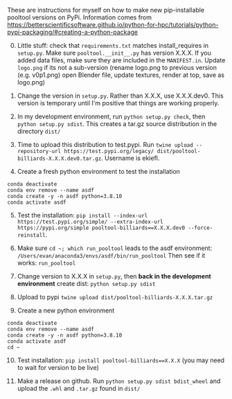 These are instructions for myself on how to make new pip-installable pooltool versions on PyPi.
Information comes from
https://betterscientificsoftware.github.io/python-for-hpc/tutorials/python-pypi-packaging/#creating-a-python-package

0. Little stuff: check that `requirements.txt` matches install_requires in `setup.py`. Make sure `pooltool.__init__.py` has version X.X.X. If you added data files, make sure they are included in the `MANIFEST.in`. Update `logo.png` if its not a sub-version (rename logo.png to previous version (e.g. v0p1.png) open Blender file, update textures, render at top, save as logo.png)

1. Change the version in `setup.py`. Rather than X.X.X, use X.X.X.dev0. This
   version is temporary until I'm positive that things are working properly.

2. In my development environment, run `python setup.py check`, then `python setup.py sdist`. This creates a tar.gz source distribution in the directory `dist/`

3. Time to upload this distribution to test.pypi. Run `twine upload --repository-url https://test.pypi.org/legacy/ dist/pooltool-billiards-X.X.X.dev0.tar.gz`. Username is ekiefl.

4. Create a fresh python environment to test the installation

```
conda deactivate
conda env remove --name asdf
conda create -y -n asdf python=3.8.10
conda activate asdf
```

5. Test the installation:
   `pip install --index-url https://test.pypi.org/simple/ --extra-index-url https://pypi.org/simple pooltool-billiards==X.X.X.dev0 --force-reinstall`.

6. Make sure `cd ~; which run_pooltool` leads to the asdf environment: `/Users/evan/anaconda3/envs/asdf/bin/run_pooltool`
   Then see if it works: `run_pooltool`

7. Change version to X.X.X in `setup.py`, then **back in the development environment** create dist: `python setup.py sdist`

8. Upload to pypi `twine upload dist/pooltool-billiards-X.X.X.tar.gz`

9. Create a new python environment

```
conda deactivate
conda env remove --name asdf
conda create -y -n asdf python=3.8.10
conda activate asdf
cd ~
```

10. Test installation: `pip install pooltool-billiards==X.X.X` (you may need to wait for version to be live)

11. Make a release on github. Run `python setup.py sdist bdist_wheel` and upload the `.whl` and `.tar.gz` found in `dist/`
